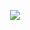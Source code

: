 <!--
<p align="center">
<img src="https://github-readme-stats.vercel.app/api?username=yunyufeiwei&show_icons=true&icon_color=CE1D2D&text_color=718096&bg_color=ffffff&hide_title=true" />  
</p>
-->

<p align="center">
<img src="https://readme-typing-svg.demolab.com/?lines=Welcome+to+my+Profile!;I+am+a+Game+Scene+Artist!;I+like+graphic+rendering!;&color=F7B526FF&font=Fira%20Code&center=true&width=380&height=50&duration=4000&pause=1000";>
</p>



